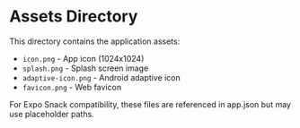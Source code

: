 # Assets Directory

This directory contains the application assets:

- `icon.png` - App icon (1024x1024)
- `splash.png` - Splash screen image
- `adaptive-icon.png` - Android adaptive icon
- `favicon.png` - Web favicon

For Expo Snack compatibility, these files are referenced in app.json but may use placeholder paths.
